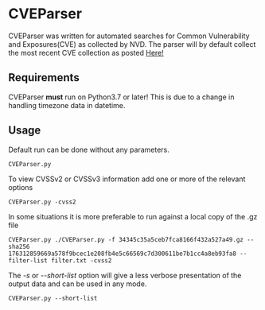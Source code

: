 # CVEParser
CVEParser was written for automated searches for Common Vulnerability and Exposures(CVE) as collected by NVD.
The parser will by default collect the most recent CVE collection as posted [Here!](https://nvd.nist.gov/vuln/data-feeds#JSON_FEED)


## Requirements
CVEParser __must__ run on Python3.7 or later! This is due to a change in handling timezone data in datetime.

## Usage
Default run can be done without any parameters.

```CVEParser.py```

To view CVSSv2 or CVSSv3 information add one or more of the relevant options

```CVEParser.py -cvss2```

In some situations it is more preferable to run against a local copy of the .gz file

```CVEParser.py ./CVEParser.py -f 34345c35a5ceb7fca8166f432a527a49.gz --sha256 176312859669a578f9bcec1e208fb4e5c66569c7d300611be7b1cc4a8eb93fa8 --filter-list filter.txt -cvss2```

The _-s_ or _--short-list_ option will give a less verbose presentation of the output data and can be used in any mode.

```CVEParser.py --short-list```
